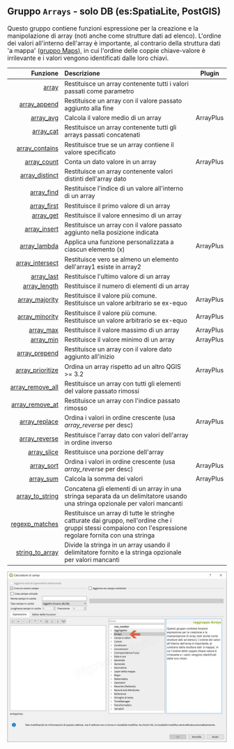 ## Gruppo `Arrays` - solo DB (es:SpatiaLite, PostGIS)

Questo gruppo contiene funzioni espressione per la creazione e la manipolazione di array (noti anche come strutture dati ad elenco). L'ordine dei valori all'interno dell'array è importante, al contrario della struttura dati 'a mappa' ([gruppo Maps](../maps)), in cui l'ordine delle coppie chiave-valore è irrilevante e i valori vengono identificati dalle loro chiavi.

| Funzione  | Descrizione|Plugin
|----------:|:-----------|--------
|[array](funzioni/array.md)|Restituisce un array contenente tutti i valori passati come parametro|
|[array_append](funzioni/array_append,md)|Restituisce un array con il valore passato aggiunto alla fine|
|[array_avg](funzioni/array_avg.md)|Calcola il valore medio di un array|ArrayPlus
|[array_cat](funzioni/array_cat.md)|Restituisce un array contenente tutti gli arrays passati concatenati|
|[array_contains](funzioni/array_contains.md)|Restituisce true se un array contiene il valore specificato|
|[array_count](funzioni/array_count.md)|Conta un dato valore in un array|ArrayPlus
|[array_distinct](funzioni/array_distinct.md)|Restituisce un array contenente valori distinti dell'array dato|
|[array_find](funzioni/array_find.md)|Restituisce l'indice di un valore all'interno di un array|
|[array_first](funzioni/array_first.md)|Restituisce il primo valore di un array|
|[array_get](funzioni/array_get.md)|Restituisce il valore ennesimo di un array|
|[array_insert](funzioni/array_insert.md)|Restituisce un array con il valore passato aggiunto nella posizione indicata|
|[array_lambda](funzioni/array_lambda.md)|Applica una funzione personalizzata a ciascun elemento (x)|ArrayPlus
|[array_intersect](funzioni/array_intersect.md)|Restituisce vero se almeno un elemento dell'array1 esiste in array2|
|[array_last](funzioni/array_last.md)|Restituisce l'ultimo valore di un array|
|[array_length](funzioni/array_length.md)|Restituisce il numero di elementi di un array|
|[array_majority](funzioni/array_majority.md)|Restituisce il valore più comune. Restituisce un valore arbitrario se ex-equo|ArrayPlus
|[array_minority](funzioni/array_minority.md)|Restituisce il valore più comune. Restituisce un valore arbitrario se ex-equo|ArrayPlus
|[array_max](funzioni/array_max.md)|Restituisce il valore massimo di un array|ArrayPlus
|[array_min](funzioni/array_min.md)|Restituisce il valore minimo di un array|ArrayPlus
|[array_prepend](funzioni/array_prepend.md)|Restituisce un array con il valore dato aggiunto all'inizio|
|[array_prioritize](funzioni/array_prioritize.md)|Ordina un array rispetto ad un altro QGIS >= 3.2|ArrayPlus
|[array_remove_all](funzioni/array_remove_all.md)|Restituisce un array con tutti gli elementi del valore passato rimossi|
|[array_remove_at](funzioni/array_remove_at.md)|Restituisce un array con l'indice passato rimosso|
|[array_replace](funzioni/array_replace.md)|Ordina i valori in ordine crescente (usa _array_reverse_ per desc)|ArrayPlus
|[array_reverse](funzioni/array_reverse.md)|Restituisce l'array dato con valori dell'array in ordine inverso|
|[array_slice](funzioni/array_slice.md)|Restituisce una porzione dell'array|
|[array_sort](funzioni/array_sort.md)|Ordina i valori in ordine crescente (usa _array_reverse_ per desc)|ArrayPlus
|[array_sum](funzioni/array_sum.md)|Calcola la somma dei valori|ArrayPlus
|[array_to_string](funzioni/array_to_string.md)|Concatena gli elementi di un array in una stringa separata da un delimitatore usando una stringa opzionale per valori mancanti|
|[regexp_matches](funzioni/regexp_matches.md)|Restituisce un array di tutte le stringhe catturate dai gruppo, nell'ordine che i gruppi stessi compaiono con l'espressione regolare fornita con una stringa|
|[string_to_array](funzioni/string_to_array.md)|Divide la stringa in un array usando il delimitatore fornito e la stringa opzionale per valori mancanti|


![](/img/arrays/gruppo_arrays1.png)
